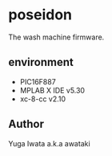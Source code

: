 # poseidon
The wash machine firmware.

## environment
- PIC16F887
- MPLAB X IDE v5.30
- xc-8-cc v2.10


## Author
Yuga Iwata a.k.a awataki
